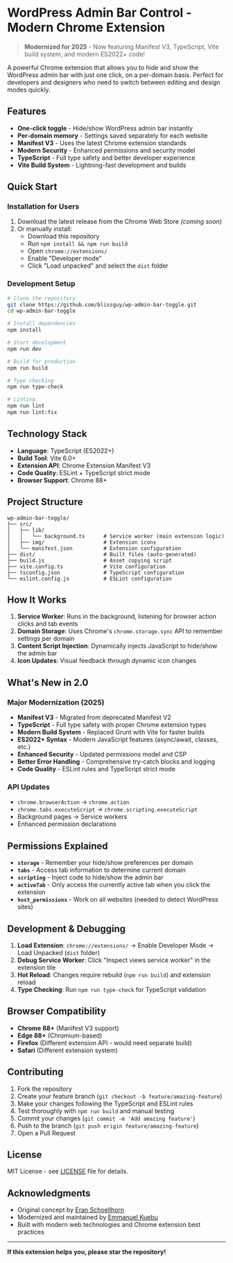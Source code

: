 # WordPress Admin Bar Control - Modern Chrome Extension

> **Modernized for 2025** - Now featuring Manifest V3, TypeScript, Vite build system, and modern ES2022+ code!

A powerful Chrome extension that allows you to hide and show the WordPress admin bar with just one click, on a per-domain basis. Perfect for developers and designers who need to switch between editing and design modes quickly.

## Features

- **One-click toggle** - Hide/show WordPress admin bar instantly
- **Per-domain memory** - Settings saved separately for each website
- **Manifest V3** - Uses the latest Chrome extension standards
- **Modern Security** - Enhanced permissions and security model
- **TypeScript** - Full type safety and better developer experience
- **Vite Build System** - Lightning-fast development and builds

## Quick Start

### Installation for Users

1. Download the latest release from the Chrome Web Store _(coming soon)_
2. Or manually install:
   - Download this repository
   - Run `npm install && npm run build`
   - Open `chrome://extensions/`
   - Enable "Developer mode"
   - Click "Load unpacked" and select the `dist` folder

### Development Setup

```bash
# Clone the repository
git clone https://github.com/blissguy/wp-admin-bar-toggle.git
cd wp-admin-bar-toggle

# Install dependencies
npm install

# Start development
npm run dev

# Build for production
npm run build

# Type checking
npm run type-check

# Linting
npm run lint
npm run lint:fix
```

## Technology Stack

- **Language**: TypeScript (ES2022+)
- **Build Tool**: Vite 6.0+
- **Extension API**: Chrome Extension Manifest V3
- **Code Quality**: ESLint + TypeScript strict mode
- **Browser Support**: Chrome 88+

## Project Structure

```
wp-admin-bar-toggle/
├── src/
│   ├── lib/
│   │   └── background.ts      # Service worker (main extension logic)
│   ├── img/                   # Extension icons
│   └── manifest.json          # Extension configuration
├── dist/                      # Built files (auto-generated)
├── build.js                   # Asset copying script
├── vite.config.ts             # Vite configuration
├── tsconfig.json              # TypeScript configuration
└── eslint.config.js           # ESLint configuration
```

## How It Works

1. **Service Worker**: Runs in the background, listening for browser action clicks and tab events
2. **Domain Storage**: Uses Chrome's `chrome.storage.sync` API to remember settings per domain
3. **Content Script Injection**: Dynamically injects JavaScript to hide/show the admin bar
4. **Icon Updates**: Visual feedback through dynamic icon changes

## What's New in 2.0

### Major Modernization (2025)

- **Manifest V3** - Migrated from deprecated Manifest V2
- **TypeScript** - Full type safety with proper Chrome extension types
- **Modern Build System** - Replaced Grunt with Vite for faster builds
- **ES2022+ Syntax** - Modern JavaScript features (async/await, classes, etc.)
- **Enhanced Security** - Updated permissions model and CSP
- **Better Error Handling** - Comprehensive try-catch blocks and logging
- **Code Quality** - ESLint rules and TypeScript strict mode

### API Updates

- `chrome.browserAction` → `chrome.action`
- `chrome.tabs.executeScript` → `chrome.scripting.executeScript`
- Background pages → Service workers
- Enhanced permission declarations

## Permissions Explained

- **`storage`** - Remember your hide/show preferences per domain
- **`tabs`** - Access tab information to determine current domain
- **`scripting`** - Inject code to hide/show the admin bar
- **`activeTab`** - Only access the currently active tab when you click the extension
- **`host_permissions`** - Work on all websites (needed to detect WordPress sites)

## Development & Debugging

1. **Load Extension**: `chrome://extensions/` → Enable Developer Mode → Load Unpacked (`dist` folder)
2. **Debug Service Worker**: Click "Inspect views service worker" in the extension tile
3. **Hot Reload**: Changes require rebuild (`npm run build`) and extension reload
4. **Type Checking**: Run `npm run type-check` for TypeScript validation

## Browser Compatibility

- **Chrome 88+** (Manifest V3 support)
- **Edge 88+** (Chromium-based)
- **Firefox** (Different extension API - would need separate build)
- **Safari** (Different extension system)

## Contributing

1. Fork the repository
2. Create your feature branch (`git checkout -b feature/amazing-feature`)
3. Make your changes following the TypeScript and ESLint rules
4. Test thoroughly with `npm run build` and manual testing
5. Commit your changes (`git commit -m 'Add amazing feature'`)
6. Push to the branch (`git push origin feature/amazing-feature`)
7. Open a Pull Request

## License

MIT License - see [LICENSE](LICENSE) file for details.

## Acknowledgments

- Original concept by [Eran Schoellhorn](https://github.com/EranSch)
- Modernized and maintained by [Emmanuel Kuebu](https://github.com/blissguy/)
- Built with modern web technologies and Chrome extension best practices

---

**If this extension helps you, please star the repository!**
